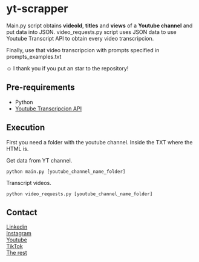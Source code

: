 # yt-scrapper 
Main.py script obtains **videoId**, **titles** and **views** of a **Youtube channel** and put data into JSON.
video_requests.py script uses JSON data to use Youtube Transcript API to obtain every video transcripcion.

Finally, use that video transcripcion with prompts specified in prompts_examples.txt

☺ I thank you if you put an star to the repository!

## Pre-requirements
- Python
- [Youtube Transcripcion API](https://pypi.org/project/youtube-transcript-api/)

## Execution
First you need a folder with the youtube channel. Inside the TXT where the HTML is.

Get data from YT channel.
```
python main.py [youtube_channel_name_folder]
```

Transcript videos.
```
python video_requests.py [youtube_channel_name_folder]
```

## Contact 

[Linkedin](https://www.linkedin.com/in/lleirgarcia/)  
[Instagram](https://www.instagram.com/aqualityguy)  
[Youtube](https://www.youtube.com/channel/UCWrU0YCMKzn26kw970Clu3Q)  
[TikTok](https://www.tiktok.com/@aqualityguy)  
[The rest](https://linktr.ee/aqualityguy)  